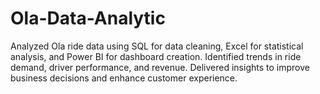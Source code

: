 # Ola-Data-Analytic
Analyzed Ola ride data using SQL for data cleaning, Excel for statistical analysis, and Power BI for dashboard creation. Identified trends in ride demand, driver performance, and revenue. Delivered insights to improve business decisions and enhance customer experience.
